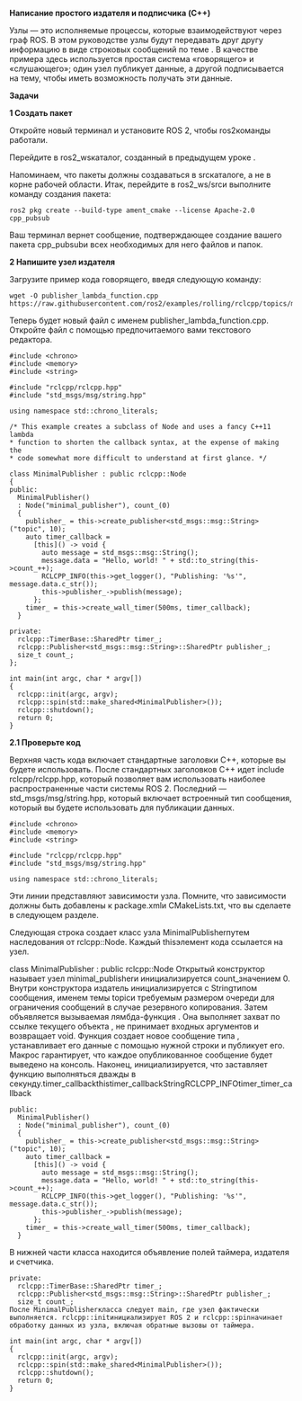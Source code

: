 **Написание простого издателя и подписчика (C++)**

Узлы — это исполняемые процессы, которые взаимодействуют через граф ROS. В этом руководстве узлы будут передавать друг другу информацию в виде строковых сообщений по теме . В качестве примера здесь используется простая система «говорящего» и «слушающего»; один узел публикует данные, а другой подписывается на тему, чтобы иметь возможность получать эти данные.

**Задачи**

**1 Создать пакет**

Откройте новый терминал и установите ROS 2, чтобы ros2команды работали.

Перейдите в ros2_wsкаталог, созданный в предыдущем уроке .

Напоминаем, что пакеты должны создаваться в srcкаталоге, а не в корне рабочей области. Итак, перейдите в ros2_ws/srcи выполните команду создания пакета:

~~~
ros2 pkg create --build-type ament_cmake --license Apache-2.0 cpp_pubsub
~~~

Ваш терминал вернет сообщение, подтверждающее создание вашего пакета cpp_pubsubи всех необходимых для него файлов и папок.

**2 Напишите узел издателя**

Загрузите пример кода говорящего, введя следующую команду:

~~~
wget -O publisher_lambda_function.cpp https://raw.githubusercontent.com/ros2/examples/rolling/rclcpp/topics/minimal_publisher/lambda.cpp
~~~

Теперь будет новый файл с именем publisher_lambda_function.cpp. Откройте файл с помощью предпочитаемого вами текстового редактора.

~~~
#include <chrono>
#include <memory>
#include <string>

#include "rclcpp/rclcpp.hpp"
#include "std_msgs/msg/string.hpp"

using namespace std::chrono_literals;

/* This example creates a subclass of Node and uses a fancy C++11 lambda
* function to shorten the callback syntax, at the expense of making the
* code somewhat more difficult to understand at first glance. */

class MinimalPublisher : public rclcpp::Node
{
public:
  MinimalPublisher()
  : Node("minimal_publisher"), count_(0)
  {
    publisher_ = this->create_publisher<std_msgs::msg::String>("topic", 10);
    auto timer_callback =
      [this]() -> void {
        auto message = std_msgs::msg::String();
        message.data = "Hello, world! " + std::to_string(this->count_++);
        RCLCPP_INFO(this->get_logger(), "Publishing: '%s'", message.data.c_str());
        this->publisher_->publish(message);
      };
    timer_ = this->create_wall_timer(500ms, timer_callback);
  }

private:
  rclcpp::TimerBase::SharedPtr timer_;
  rclcpp::Publisher<std_msgs::msg::String>::SharedPtr publisher_;
  size_t count_;
};

int main(int argc, char * argv[])
{
  rclcpp::init(argc, argv);
  rclcpp::spin(std::make_shared<MinimalPublisher>());
  rclcpp::shutdown();
  return 0;
}
~~~

**2.1 Проверьте код**

Верхняя часть кода включает стандартные заголовки C++, которые вы будете использовать. После стандартных заголовков C++ идет include rclcpp/rclcpp.hpp, который позволяет вам использовать наиболее распространенные части системы ROS 2. Последний — std_msgs/msg/string.hpp, который включает встроенный тип сообщения, который вы будете использовать для публикации данных.

~~~
#include <chrono>
#include <memory>
#include <string>

#include "rclcpp/rclcpp.hpp"
#include "std_msgs/msg/string.hpp"

using namespace std::chrono_literals;
~~~

Эти линии представляют зависимости узла. Помните, что зависимости должны быть добавлены к package.xmlи CMakeLists.txt, что вы сделаете в следующем разделе.

Следующая строка создает класс узла MinimalPublisherпутем наследования от rclcpp::Node. Каждый thisэлемент кода ссылается на узел.

class MinimalPublisher : public rclcpp::Node
Открытый конструктор называет узел minimal_publisherи инициализируется count_значением 0. Внутри конструктора издатель инициализируется с Stringтипом сообщения, именем темы topicи требуемым размером очереди для ограничения сообщений в случае резервного копирования. Затем объявляется вызываемая лямбда-функция . Она выполняет захват по ссылке текущего объекта , не принимает входных аргументов и возвращает void. Функция создает новое сообщение типа , устанавливает его данные с помощью нужной строки и публикует его. Макрос гарантирует, что каждое опубликованное сообщение будет выведено на консоль. Наконец, инициализируется, что заставляет функцию выполняться дважды в секунду.timer_callbackthistimer_callbackStringRCLCPP_INFOtimer_timer_callback

~~~
public:
  MinimalPublisher()
  : Node("minimal_publisher"), count_(0)
  {
    publisher_ = this->create_publisher<std_msgs::msg::String>("topic", 10);
    auto timer_callback =
      [this]() -> void {
        auto message = std_msgs::msg::String();
        message.data = "Hello, world! " + std::to_string(this->count_++);
        RCLCPP_INFO(this->get_logger(), "Publishing: '%s'", message.data.c_str());
        this->publisher_->publish(message);
      };
    timer_ = this->create_wall_timer(500ms, timer_callback);
  }
~~~

В нижней части класса находится объявление полей таймера, издателя и счетчика.

~~~
private:
  rclcpp::TimerBase::SharedPtr timer_;
  rclcpp::Publisher<std_msgs::msg::String>::SharedPtr publisher_;
  size_t count_;
После MinimalPublisherкласса следует main, где узел фактически выполняется. rclcpp::initинициализирует ROS 2 и rclcpp::spinначинает обработку данных из узла, включая обратные вызовы от таймера.

int main(int argc, char * argv[])
{
  rclcpp::init(argc, argv);
  rclcpp::spin(std::make_shared<MinimalPublisher>());
  rclcpp::shutdown();
  return 0;
}
~~~
